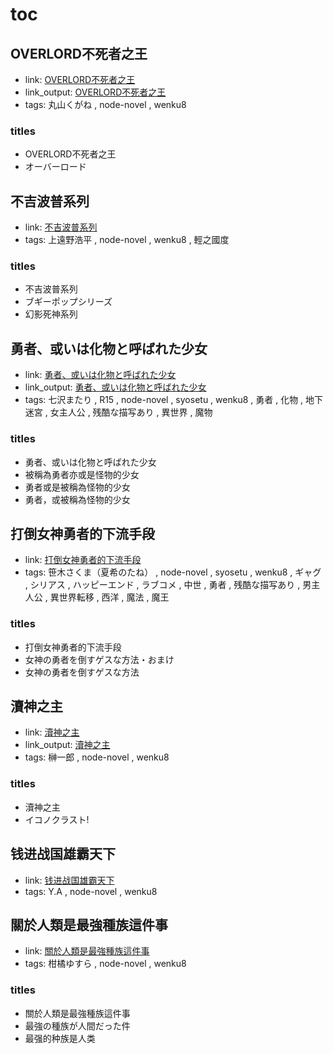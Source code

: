 # toc

## OVERLORD不死者之王

- link: [OVERLORD不死者之王](OVERLORD%E4%B8%8D%E6%AD%BB%E8%80%85%E4%B9%8B%E7%8E%8B/)
- link_output: [OVERLORD不死者之王](../wenku8_out/OVERLORD%E4%B8%8D%E6%AD%BB%E8%80%85%E4%B9%8B%E7%8E%8B/)
- tags: 丸山くがね , node-novel , wenku8

### titles

- OVERLORD不死者之王
- オーバーロード

## 不吉波普系列

- link: [不吉波普系列](%E4%B8%8D%E5%90%89%E6%B3%A2%E6%99%AE%E7%B3%BB%E5%88%97/)
- tags: 上遠野浩平 , node-novel , wenku8 , 輕之國度

### titles

- 不吉波普系列
- ブギーポップシリーズ
- 幻影死神系列

## 勇者、或いは化物と呼ばれた少女

- link: [勇者、或いは化物と呼ばれた少女](%E5%8B%87%E8%80%85%E3%80%81%E6%88%96%E3%81%84%E3%81%AF%E5%8C%96%E7%89%A9%E3%81%A8%E5%91%BC%E3%81%B0%E3%82%8C%E3%81%9F%E5%B0%91%E5%A5%B3/)
- link_output: [勇者、或いは化物と呼ばれた少女](../wenku8_out/%E5%8B%87%E8%80%85%E3%80%81%E6%88%96%E3%81%84%E3%81%AF%E5%8C%96%E7%89%A9%E3%81%A8%E5%91%BC%E3%81%B0%E3%82%8C%E3%81%9F%E5%B0%91%E5%A5%B3/)
- tags: 七沢またり , R15 , node-novel , syosetu , wenku8 , 勇者 , 化物 , 地下迷宮 , 女主人公 , 残酷な描写あり , 異世界 , 魔物

### titles

- 勇者、或いは化物と呼ばれた少女
- 被稱為勇者亦或是怪物的少女
- 勇者或是被稱為怪物的少女
- 勇者，或被稱為怪物的少女

## 打倒女神勇者的下流手段

- link: [打倒女神勇者的下流手段](%E6%89%93%E5%80%92%E5%A5%B3%E7%A5%9E%E5%8B%87%E8%80%85%E7%9A%84%E4%B8%8B%E6%B5%81%E6%89%8B%E6%AE%B5/)
- tags: 笹木さくま（夏希のたね） , node-novel , syosetu , wenku8 , ギャグ , シリアス , ハッピーエンド , ラブコメ , 中世 , 勇者 , 残酷な描写あり , 男主人公 , 異世界転移 , 西洋 , 魔法 , 魔王

### titles

- 打倒女神勇者的下流手段
- 女神の勇者を倒すゲスな方法・おまけ
- 女神の勇者を倒すゲスな方法

## 瀆神之主

- link: [瀆神之主](%E7%80%86%E7%A5%9E%E4%B9%8B%E4%B8%BB/)
- link_output: [瀆神之主](../wenku8_out/%E7%80%86%E7%A5%9E%E4%B9%8B%E4%B8%BB/)
- tags: 榊一郎 , node-novel , wenku8

### titles

- 瀆神之主
- イコノクラスト!

## 钱进战国雄霸天下

- link: [钱进战国雄霸天下](%E9%92%B1%E8%BF%9B%E6%88%98%E5%9B%BD%E9%9B%84%E9%9C%B8%E5%A4%A9%E4%B8%8B/)
- tags: Y.A , node-novel , wenku8

## 關於人類是最強種族這件事

- link: [關於人類是最強種族這件事](%E9%97%9C%E6%96%BC%E4%BA%BA%E9%A1%9E%E6%98%AF%E6%9C%80%E5%BC%B7%E7%A8%AE%E6%97%8F%E9%80%99%E4%BB%B6%E4%BA%8B/)
- tags: 柑橘ゆすら , node-novel , wenku8

### titles

- 關於人類是最強種族這件事
- 最強の種族が人間だった件
- 最强的种族是人类
